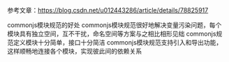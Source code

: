 参考文章：https://blog.csdn.net/u012443286/article/details/78825917

commonjs模块规范的好处
    commonjs模块规范很好地解决变量污染问题，每个模块具有独立空间，互不干扰，命名空间等方案与之相比相形见绌
    commonjs规范定义模块十分简单，接口十分简洁
    commonjs模块规范支持引入和导出功能，这样顺畅地连接各个模块，实现彼此间的依赖关系
